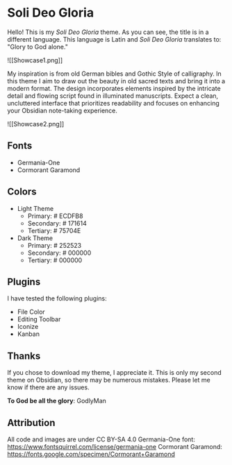 # Soli Deo Gloria
Hello! This is my *Soli Deo Gloria* theme. As you can see, the title is in a different language. This language is Latin and *Soli Deo Gloria* translates to: "Glory to God alone."

![[Showcase1.png]]

My inspiration is from old German bibles and Gothic Style of calligraphy. In this theme I aim to draw out the beauty in old sacred texts and bring it into a modern format. The design incorporates elements inspired by the intricate detail and flowing script found in illuminated manuscripts. Expect a clean, uncluttered interface that prioritizes readability and focuses on enhancing your Obsidian note-taking experience.

![[Showcase2.png]]
## Fonts
- Germania-One
- Cormorant Garamond
## Colors
- Light Theme
	- Primary: # ECDFB8
	- Secondary: # 171614
	- Tertiary: # 75704E
- Dark Theme
	- Primary: # 252523
	- Secondary: # 000000
	- Tertiary: # 000000
## Plugins
I have tested the following plugins:
- File Color
- Editing Toolbar
- Iconize
- Kanban

## Thanks
If you chose to download my theme, I appreciate it. This is only my second theme on Obsidian, so there may be numerous mistakes. Please let me know if there are any issues. 

**To God be all the glory**: GodlyMan
## Attribution
All code and images are under CC BY-SA 4.0
Germania-One font: https://www.fontsquirrel.com/license/germania-one
Cormorant Garamond: https://fonts.google.com/specimen/Cormorant+Garamond